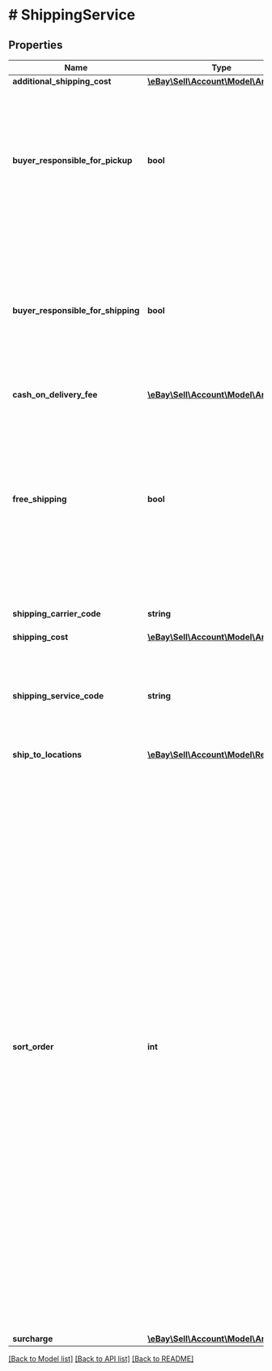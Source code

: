 # # ShippingService

## Properties

Name | Type | Description | Notes
------------ | ------------- | ------------- | -------------
**additional_shipping_cost** | [**\eBay\Sell\Account\Model\Amount**](Amount.md) |  | [optional]
**buyer_responsible_for_pickup** | **bool** | This field is only applicable to vehicle categories on eBay Motors (US and Canada). If set to true, the buyer is responsible for picking up the vehicle. Otherwise, the seller should specify the vehicle pickup arrangements in the item description. The seller cannot modify this flag if the vehicle has bids or if the listing ends within 12 hours. Default: false | [optional]
**buyer_responsible_for_shipping** | **bool** | This field is applicable for only items listed in vehicle categories on eBay Motors (US and Canada). If set to true, the buyer is responsible for the shipment of the vehicle. Otherwise, the seller should specify the vehicle shipping arrangements in the item description. The seller cannot modify this flag if the vehicle has bids or if the listing ends within 12 hours. Default: false | [optional]
**cash_on_delivery_fee** | [**\eBay\Sell\Account\Model\Amount**](Amount.md) |  | [optional]
**free_shipping** | **bool** | If set to true, the seller offers free shipping to the buyer. This field can only be included and set to 'true' for the first domestic shipping service option specified in the shippingServices container (it is ignored if set for subsequent shipping services). The first specified shipping service option has a sortOrder value of 1 or (if the sortOrderId field is not used) it is the shipping service option that's specified first in the shippingServices container. | [optional]
**shipping_carrier_code** | **string** | The shipping carrier, such as 'USPS', 'FedEx', 'UPS', and so on. | [optional]
**shipping_cost** | [**\eBay\Sell\Account\Model\Amount**](Amount.md) |  | [optional]
**shipping_service_code** | **string** | The shipping service that the shipping carrier uses to ship an item. For example, an overnight, two-day delivery, or other type of service. For details on configuring shipping services, see Setting the shipping carrier and shipping service values. | [optional]
**ship_to_locations** | [**\eBay\Sell\Account\Model\RegionSet**](RegionSet.md) |  | [optional]
**sort_order** | **int** | This integer value controls the order that this shipping service option appears in the View Item and Checkout pages, as related to the other specified shipping service options. Sellers can specify up to four domestic shipping services (in four separate shippingService containers), so valid values are 1, 2, 3, and 4. A shipping service option with a sortOrder value of '1' appears at the top of View Item and Checkout pages. Conversely, a shipping service option with a sortOrder value of '4' appears at the bottom of the list. Sellers can specify up to five international shipping services (in five separate shippingService containers, so valid values for international shipping services are 1, 2, 3, 4, and 5. Similarly to domestic shipping service options, the sortOrder value of a international shipping service option controls the placement of that shipping service option in the View Item and Checkout pages. Set up different domestic and international services by configuring two shippingOptions containers, where you set shippingOptions.optionType to either DOMESTIC or INTERNATIONAL to indicate the area supported by the listed shipping services. If the sortOrder field is not supplied, the order of domestic and international shipping service options is determined by the order in which they are listed in the API call. Min: 1. Max: 4 (for domestic shipping service) or 5 (for international shipping service). | [optional]
**surcharge** | [**\eBay\Sell\Account\Model\Amount**](Amount.md) |  | [optional]

[[Back to Model list]](../../README.md#models) [[Back to API list]](../../README.md#endpoints) [[Back to README]](../../README.md)
